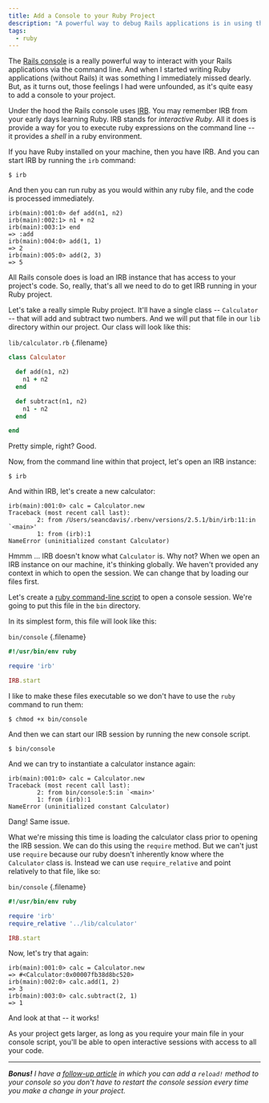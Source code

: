 ```yaml
---
title: Add a Console to your Ruby Project
description: "A powerful way to debug Rails applications is in using the Rails console. But even when you're not using Rails for your Ruby project, you can still have a console."
tags:
  - ruby
---
```


The [Rails console](https://guides.rubyonrails.org/command_line.html#rails-console) is a really powerful way to interact with your Rails applications via the command line. And when I started writing Ruby applications (without Rails) it was something I immediately missed dearly. But, as it turns out, those feelings I had were unfounded, as it's quite easy to add a console to your project.

Under the hood the Rails console uses [IRB](http://ruby-doc.org/stdlib-2.5.1/libdoc/irb/rdoc/IRB.html). You may remember IRB from your early days learning Ruby. IRB stands for _interactive Ruby_. All it does is provide a way for you to execute ruby expressions on the command line -- it provides a _shell_ in a ruby environment.

If you have Ruby installed on your machine, then you have IRB. And you can start IRB by running the `irb` command:

    $ irb

And then you can run ruby as you would within any ruby file, and the code is processed immediately.

    irb(main):001:0> def add(n1, n2)
    irb(main):002:1> n1 + n2
    irb(main):003:1> end
    => :add
    irb(main):004:0> add(1, 1)
    => 2
    irb(main):005:0> add(2, 3)
    => 5

All Rails console does is load an IRB instance that has access to your project's code. So, really, that's all we need to do to get IRB running in your Ruby project.

Let's take a really simple Ruby project. It'll have a single class -- `Calculator` -- that will add and subtract two numbers. And we will put that file in our `lib` directory within our project. Our class will look like this:

`lib/calculator.rb` {.filename}

```rb
class Calculator

  def add(n1, n2)
    n1 + n2
  end

  def subtract(n1, n2)
    n1 - n2
  end

end
```

Pretty simple, right? Good.

Now, from the command line within that project, let's open an IRB instance:

    $ irb

And within IRB, let's create a new calculator:

    irb(main):001:0> calc = Calculator.new
    Traceback (most recent call last):
            2: from /Users/seancdavis/.rbenv/versions/2.5.1/bin/irb:11:in `<main>'
            1: from (irb):1
    NameError (uninitialized constant Calculator)

Hmmm ... IRB doesn't know what `Calculator` is. Why not? When we open an IRB instance on our machine, it's thinking globally. We haven't provided any context in which to open the session. We can change that by loading our files first.

Let's create a [ruby command-line script](/blog/command-line-scripts-using-ruby/) to open a console session. We're going to put this file in the `bin` directory.

In its simplest form, this file will look like this:

`bin/console` {.filename}

```rb
#!/usr/bin/env ruby

require 'irb'

IRB.start
```

I like to make these files executable so we don't have to use the `ruby` command to run them:

    $ chmod +x bin/console

And then we can start our IRB session by running the new console script.

    $ bin/console

And we can try to instantiate a calculator instance again:

    irb(main):001:0> calc = Calculator.new
    Traceback (most recent call last):
            2: from bin/console:5:in `<main>'
            1: from (irb):1
    NameError (uninitialized constant Calculator)

Dang! Same issue.

What we're missing this time is loading the calculator class prior to opening the IRB session. We can do this using the `require` method. But we can't just use `require` because our ruby doesn't inherently know where the `Calculator` class is. Instead we can use `require_relative` and point relatively to that file, like so:

`bin/console` {.filename}

```rb
#!/usr/bin/env ruby

require 'irb'
require_relative '../lib/calculator'

IRB.start
```

Now, let's try that again:

    irb(main):001:0> calc = Calculator.new
    => #<Calculator:0x00007fb38d8bc520>
    irb(main):002:0> calc.add(1, 2)
    => 3
    irb(main):003:0> calc.subtract(2, 1)
    => 1

And look at that -- it works!

As your project gets larger, as long as you require your main file in your console script, you'll be able to open interactive sessions with access to all your code.

---

_**Bonus!** I have a [follow-up article](/blog/add-reload-method-to-ruby-console/) in which you can add a `reload!` method to your console so you don't have to restart the console session every time you make a change in your project._

